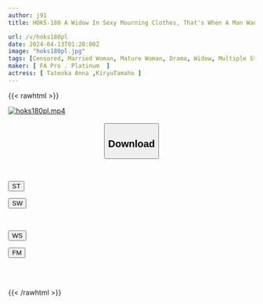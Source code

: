 ```yaml
---
author: j91
title: HOKS-180 A Widow In Sexy Mourning Clothes, That's When A Man Wants To Do It

url: /v/hoks180pl
date: 2024-04-13T01:20:00Z
image: "hoks180pl.jpg"
tags: [Censored, Married Woman, Mature Woman, Drama, Widow, Multiple Story,Huge Butt	]
maker: [ FA Pro . Platinum  ]
actress: [ Tateoka Anna ,KiryuTamaho ]
---
```



{{< rawhtml >}}

<div class="video" data-videoid="dPW9724QDVckd9G">
    <a href="javascript:;">
        <img src="/v/hoks180pl/hoks180pl.jpg" width="WIDTH" height="HEIGHT" alt="hoks180pl.mp4" loading="lazy">
    </a>
</div>

<script type="text/javascript" src="https://j91.asia/asset/on-demand-st.js"></script>

<br>
  <link rel="stylesheet" href="https://j91.asia/asset/bs5.css">
  
  <center>
  <button class="btn btn-primary" type="button" data-bs-toggle="collapse" data-bs-target=".multi-collapse" aria-expanded="false" aria-controls="multiCollapseExample1 multiCollapseExample2"><h2>Download</h2></button></center>
</p>
<div class="row">
  <div class="col">
    <div class="collapse multi-collapse" id="multiCollapseExample1">
      <div class="card card-body">
	      	      <br>
<div class="buttons">  
<p><a href="https://streamtape.to/v/dPW9724QDVckd9G" target="_blank"><button class="btn-hover color-3"><i class="fa fa-download"></i> ST</button></a></p>
<p><a href="https://asnwish.com/yuksvg9cs1j9" target="_blank"><button class="btn-hover color-2"><i class="fa fa-download"></i> SW</button></a></p></div>
    </div>
  </div>
</div>
  <div class="col">
    <div class="collapse multi-collapse" id="multiCollapseExample2">
      <div class="card card-body">
	      <br>
<div class="buttons">
<p><a href="https://wolfstream.tv/xyqgbsf4jpjp"><button class="btn-hover color-9"><i class="fa fa-download"></i> WS</button></a></p>
<p><a href="https://filemoon.sx/d/2gs3uihilts2"><button class="btn-hover color-8"><i class="fa fa-download"></i> FM</button></a></p></div>
<br><br>
      </div>
    </div>
  </div>
</div>

{{< /rawhtml >}}